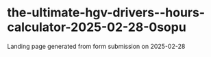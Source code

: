 # the-ultimate-hgv-drivers--hours-calculator-2025-02-28-0sopu
Landing page generated from form submission on 2025-02-28
